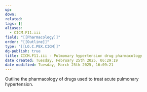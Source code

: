 ```yaml
---
up: 
down: 
related: 
tags: []
aliases:
  - CICM.F11.iii
field: "[[Pharmacology]]"
order: "[[Outline]]"
type: "[[LO.C.PEX.CICM]]"
dg-publish: true
title: CICM.F11.iii - Pulmonary hypertension drug pharmacology
date created: Tuesday, February 25th 2025, 06:29:19
date modified: Tuesday, March 25th 2025, 16:09:21
---
```


Outline the pharmacology of drugs used to treat acute pulmonary hypertension.
